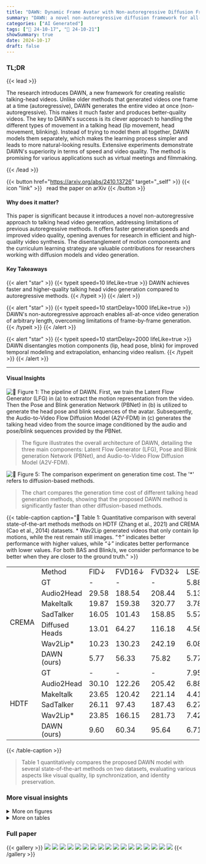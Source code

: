 ```yaml
---
title: "DAWN: Dynamic Frame Avatar with Non-autoregressive Diffusion Framework for Talking Head Video Generation"
summary: "DAWN: a novel non-autoregressive diffusion framework for all-at-once generation of dynamic talking head videos, achieving higher quality and speed than autoregressive methods."
categories: ["AI Generated"]
tags: ["🔖 24-10-17", "🤗 24-10-21"]
showSummary: true
date: 2024-10-17
draft: false
---
```


### TL;DR


{{< lead >}}

The research introduces DAWN, a new framework for creating realistic talking-head videos.  Unlike older methods that generated videos one frame at a time (autoregressive), DAWN generates the entire video at once (non-autoregressive). This makes it much faster and produces better-quality videos.  The key to DAWN's success is its clever approach to handling the different types of movement in a talking head (lip movement, head movement, blinking).  Instead of trying to model them all together, DAWN models them separately, which makes the learning process simpler and leads to more natural-looking results. Extensive experiments demonstrate DAWN's superiority in terms of speed and video quality.  The method is promising for various applications such as virtual meetings and filmmaking.

{{< /lead >}}


{{< button href="https://arxiv.org/abs/2410.13726" target="_self" >}}
{{< icon "link" >}} &nbsp; read the paper on arXiv
{{< /button >}}

#### Why does it matter?
This paper is significant because it introduces a novel non-autoregressive approach to talking head video generation, addressing limitations of previous autoregressive methods.  It offers faster generation speeds and improved video quality, opening avenues for research in efficient and high-quality video synthesis. The disentanglement of motion components and the curriculum learning strategy are valuable contributions for researchers working with diffusion models and video generation.
#### Key Takeaways

{{< alert "star" >}}
{{< typeit speed=10 lifeLike=true >}} DAWN achieves faster and higher-quality talking head video generation compared to autoregressive methods. {{< /typeit >}}
{{< /alert >}}

{{< alert "star" >}}
{{< typeit speed=10 startDelay=1000 lifeLike=true >}} DAWN's non-autoregressive approach enables all-at-once video generation of arbitrary length, overcoming limitations of frame-by-frame generation. {{< /typeit >}}
{{< /alert >}}

{{< alert "star" >}}
{{< typeit speed=10 startDelay=2000 lifeLike=true >}} DAWN disentangles motion components (lip, head pose, blink) for improved temporal modeling and extrapolation, enhancing video realism. {{< /typeit >}}
{{< /alert >}}

------
#### Visual Insights



![](figures/figures_4_0.png "🔼 Figure 1: The pipeline of DAWN. First, we train the Latent Flow Generator (LFG) in (a) to extract the motion representation from the video. Then the Pose and Blink generation Network (PBNet) in (b) is utilized to generate the head pose and blink sequences of the avatar. Subsequently, the Audio-to-Video Flow Diffusion Model (A2V-FDM) in (c) generates the talking head video from the source image conditioned by the audio and pose/blink sequences provided by the PBNet.")

> The figure illustrates the overall architecture of DAWN, detailing the three main components: Latent Flow Generator (LFG), Pose and Blink generation Network (PBNet), and Audio-to-Video Flow Diffusion Model (A2V-FDM).





![](charts/charts_16_0.png "🔼 Figure 5: The comparison experiment on generation time cost. The '*' refers to diffusion-based methods.")

> The chart compares the generation time cost of different talking head generation methods, showing that the proposed DAWN method is significantly faster than other diffusion-based methods.





{{< table-caption caption="🔽 Table 1: Quantitative comparison with several state-of-the-art methods methods on HDTF (Zhang et al., 2021) and CREMA (Cao et al., 2014) datasets. * Wav2Lip generated videos that only contain lip motions, while the rest remain still images. “↑” indicates better performance with higher values, while “↓” indicates better performance with lower values. For both BAS and Blink/s, we consider performance to be better when they are closer to the ground truth." >}}
<table id='2' style='font-size:18px'><tr><td></td><td>Method</td><td>FID↓</td><td>FVD16↓</td><td>FVD32↓</td><td>LSEc↑</td><td>LSED↓</td><td>CSIM↑</td><td>BAS</td><td>Blink/s</td></tr><tr><td rowspan="7">CREMA</td><td>GT</td><td>-</td><td>-</td><td>-</td><td>5.88</td><td>7.87</td><td>1</td><td>0.192</td><td>0.24</td></tr><tr><td>Audio2Head</td><td>29.58</td><td>188.54</td><td>208.44</td><td>5.13</td><td>7.92</td><td>0.660</td><td>0.274</td><td>0.01</td></tr><tr><td>MakeItalk</td><td>19.87</td><td>159.38</td><td>320.77</td><td>3.78</td><td>9.15</td><td>0.788</td><td>0.261</td><td>0.05</td></tr><tr><td>SadTalker</td><td>16.05</td><td>101.43</td><td>158.85</td><td>5.57</td><td>7.36</td><td>0.808</td><td>0.244</td><td>0.33</td></tr><tr><td>Diffused Heads</td><td>13.01</td><td>64.27</td><td>116.18</td><td>4.56</td><td>9.26</td><td>0.673</td><td>0.185</td><td>0.26</td></tr><tr><td>Wav2Lip*</td><td>10.23</td><td>130.23</td><td>242.19</td><td>6.08</td><td>7.74</td><td>0.801</td><td>-</td><td>-</td></tr><tr><td>DAWN (ours)</td><td>5.77</td><td>56.33</td><td>75.82</td><td>5.77</td><td>8.14</td><td>0.845</td><td>0.231</td><td>0.29</td></tr><tr><td rowspan="6">HDTF</td><td>GT</td><td>-</td><td>-</td><td>-</td><td>7.95</td><td>7.33</td><td>1</td><td>0.267</td><td>0.75</td></tr><tr><td>Audio2Head</td><td>30.10</td><td>122.26</td><td>205.42</td><td>6.88</td><td>7.58</td><td>0.705</td><td>0.290</td><td>0.09</td></tr><tr><td>MakeItalk</td><td>23.65</td><td>120.42</td><td>221.14</td><td>4.41</td><td>9.69</td><td>0.744</td><td>0.295</td><td>0.09</td></tr><tr><td>SadTalker</td><td>26.11</td><td>97.43</td><td>187.43</td><td>6.27</td><td>8.03</td><td>0.767</td><td>0.297</td><td>0.47</td></tr><tr><td>Wav2Lip*</td><td>23.85</td><td>166.15</td><td>281.73</td><td>7.42</td><td>7.44</td><td>0.701</td><td>-</td><td>-</td></tr><tr><td>DAWN (ours)</td><td>9.60</td><td>60.34</td><td>95.64</td><td>6.71</td><td>7.94</td><td>0.790</td><td>0.281</td><td>0.86</td></tr></table>{{< /table-caption >}}

> Table 1 quantitatively compares the proposed DAWN model with several state-of-the-art methods on two datasets, evaluating various aspects like visual quality, lip synchronization, and identity preservation.



### More visual insights

<details>
<summary>More on figures
</summary>


![](figures/figures_4_1.png "🔼 Figure 1: The pipeline of DAWN. First, we train the Latent Flow Generator (LFG) in (a) to extract the motion representation from the video. Then the Pose and Blink generation Network (PBNet) in (b) is utilized to generate the head pose and blink sequences of the avatar. Subsequently, the Audio-to-Video Flow Diffusion Model (A2V-FDM) in (c) generates the talking head video from the source image conditioned by the audio and pose/blink sequences provided by the PBNet.")

> The figure illustrates the pipeline of the DAWN framework for talking head video generation, showing the Latent Flow Generator, Pose and Blink generation Network, and Audio-to-Video Flow Diffusion Model.


![](figures/figures_8_0.png "🔼 Figure 2: Qualitative comparison with several state-of-the-art methods methods on HDTF (Zhang et al., 2021) and CREMA (Cao et al., 2014) datasets. Our method produces higher-quality results in video quality, lip-sync consistency, identity preservation, and head motions.")

> Figure 2 shows a qualitative comparison of DAWN with several state-of-the-art methods on two datasets, highlighting DAWN's superior video quality, lip synchronization, identity preservation, and head motion.


![](figures/figures_10_0.png "🔼 Figure 3: Visualization of cross-identity reenactment. We extract the audio, head pose, and blink signals from the video in the first row, and use them to drive the source image, generating the talking head video in the second row.")

> Figure 3 shows the cross-identity reenactment results of DAWN, demonstrating its ability to generate talking head videos using audio, pose, and blink signals from a source video.


![](figures/figures_15_0.png "🔼 Figure 4: The qualitative study on higher resolution (256 × 256) and different portrait styles.")

> Figure 4 shows qualitative results of DAWN on higher resolution images (256x256) and various portrait styles, demonstrating its generalization ability.


![](figures/figures_17_0.png "🔼 Figure 3: Visualization of cross-identity reenactment. We extract the audio, head pose, and blink signals from the video in the first row, and use them to drive the source image, generating the talking head video in the second row.")

> Figure 3 shows the results of cross-identity reenactment where audio, head pose, and blink signals from one video are used to generate a talking head video from a different source image.


</details>




<details>
<summary>More on tables
</summary>


{{< table-caption caption="🔽 Table 2: Comparison with other generation strategies. The semi-autoregressive (SAR) generation strategy is similar to He et al. (2023). The two temporal resolution (TTR) generation method is mentioned in Harvey et al. (2022)." >}}
<br><table id='2' style='font-size:20px'><tr><td>Method</td><td>Time(s)↓</td><td>FID↓</td><td>FVD16↓</td><td>FVD32↓</td><td>LSEc↑</td><td>LSED↓</td></tr><tr><td>SAR</td><td>11.42</td><td>13.00</td><td>120.33</td><td>210.52</td><td>4.34</td><td>8.29</td></tr><tr><td>TTR</td><td>19.25</td><td>9.77</td><td>95.42</td><td>137.14</td><td>4.87</td><td>8.68</td></tr><tr><td>Ours</td><td>7.32</td><td>9.60</td><td>60.34</td><td>95.64</td><td>6.71</td><td>7.94</td></tr></table>{{< /table-caption >}}

> Table 2 compares the proposed non-autoregressive method with semi-autoregressive and two temporal resolution methods in terms of generation time and several video quality metrics on the CREMA dataset.


{{< table-caption caption="🔽 Table 3: The experiment of extrapolation evaluation. “Inference length” refers to the number of frames generated in a single inference process." >}}
<br><table id='4' style='font-size:20px'><tr><td>Inference length</td><td>FID↓</td><td>FVD16↓</td><td>FVD32↓</td><td>LSEc↑</td><td>LSED↓</td></tr><tr><td>40</td><td>9.35</td><td>59.58</td><td>94.09</td><td>5.76</td><td>7.89</td></tr><tr><td>100</td><td>9.83</td><td>61.72</td><td>98.80</td><td>6.41</td><td>7.96</td></tr><tr><td>200</td><td>9.60</td><td>60.34</td><td>95.64</td><td>6.71</td><td>7.94</td></tr><tr><td>400</td><td>10.36</td><td>61.57</td><td>97.84</td><td>6.63</td><td>8.12</td></tr><tr><td>600</td><td>10.30</td><td>60.44</td><td>96.62</td><td>6.76</td><td>8.02</td></tr></table>{{< /table-caption >}}

> Table 3 shows the effect of inference length on the performance of the proposed method in terms of FID, FVD16, FVD32, LSEC, and LSED.


{{< table-caption caption="🔽 Table 4: Ablation study on TCL and PBNet. The “GT PB” refers to whether to use ground truth pose/blink signal." >}}
<br><table id='2' style='font-size:18px'><tr><td>Method</td><td>GT PB</td><td>FID↓</td><td>FVD16↓</td><td>FVD32↓</td><td>LSEc↑</td><td>LSED↓</td></tr><tr><td>only stage 1</td><td></td><td>7.95</td><td>81.84</td><td>126.52</td><td>4.38</td><td>10.04</td></tr><tr><td>only stage 2</td><td></td><td>13.71</td><td>125.75</td><td>166.83</td><td>6.14</td><td>8.43</td></tr><tr><td>DAWN</td><td></td><td>9.68</td><td>52.05</td><td>87.11</td><td>6.71</td><td>7.99</td></tr><tr><td>w/o PBNet</td><td>x</td><td>15.20</td><td>100.94</td><td>162.35</td><td>5.79</td><td>8.36</td></tr><tr><td>DAWN</td><td>x</td><td>9.60</td><td>60.34</td><td>95.64</td><td>6.71</td><td>7.94</td></tr></table>{{< /table-caption >}}

> Table 4 presents the ablation study results of the two-stage curriculum learning (TCL) strategy and the Pose and Blink generation Network (PBNet), showing the impact of each component on the overall performance.


{{< table-caption caption="🔽 Table 5: Ablation study on the local attention mechanism. The 'window' means the window size in the local attention operation. The 'None' means we use the original attention mechanism instead." >}}
<br><table id='4' style='font-size:20px'><tr><td>Window</td><td>FID↓</td><td>FVD16↓</td><td>FVD32↓</td><td>LSEc↑</td><td>LSED↓</td></tr><tr><td>20</td><td>14.47</td><td>159.19</td><td>217.54</td><td>5.69</td><td>8.97</td></tr><tr><td>40</td><td>10.93</td><td>72.93</td><td>114.52</td><td>6.35</td><td>8.33</td></tr><tr><td>80</td><td>9.68</td><td>52.05</td><td>87.11</td><td>6.71</td><td>7.99</td></tr><tr><td>200</td><td>9.44</td><td>53.48</td><td>88.84</td><td>6.60</td><td>7.94</td></tr><tr><td>None</td><td>9.70</td><td>63.95</td><td>103.83</td><td>6.37</td><td>8.15</td></tr></table>{{< /table-caption >}}

> Table 5 shows the ablation study on the local attention mechanism with different window sizes, comparing the FID, FVD16, FVD32, LSEC, and LSED scores.


</details>


### Full paper

{{< gallery >}}
<img src="paper_images/1.png" class="grid-w50 md:grid-w33 xl:grid-w25" />
<img src="paper_images/2.png" class="grid-w50 md:grid-w33 xl:grid-w25" />
<img src="paper_images/3.png" class="grid-w50 md:grid-w33 xl:grid-w25" />
<img src="paper_images/4.png" class="grid-w50 md:grid-w33 xl:grid-w25" />
<img src="paper_images/5.png" class="grid-w50 md:grid-w33 xl:grid-w25" />
<img src="paper_images/6.png" class="grid-w50 md:grid-w33 xl:grid-w25" />
<img src="paper_images/7.png" class="grid-w50 md:grid-w33 xl:grid-w25" />
<img src="paper_images/8.png" class="grid-w50 md:grid-w33 xl:grid-w25" />
<img src="paper_images/9.png" class="grid-w50 md:grid-w33 xl:grid-w25" />
<img src="paper_images/10.png" class="grid-w50 md:grid-w33 xl:grid-w25" />
<img src="paper_images/11.png" class="grid-w50 md:grid-w33 xl:grid-w25" />
<img src="paper_images/12.png" class="grid-w50 md:grid-w33 xl:grid-w25" />
<img src="paper_images/13.png" class="grid-w50 md:grid-w33 xl:grid-w25" />
<img src="paper_images/14.png" class="grid-w50 md:grid-w33 xl:grid-w25" />
<img src="paper_images/15.png" class="grid-w50 md:grid-w33 xl:grid-w25" />
<img src="paper_images/16.png" class="grid-w50 md:grid-w33 xl:grid-w25" />
<img src="paper_images/17.png" class="grid-w50 md:grid-w33 xl:grid-w25" />
{{< /gallery >}}
